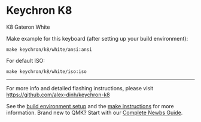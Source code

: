 # Keychron K8

K8 Gateron White

Make example for this keyboard (after setting up your build environment):

    make keychron/k8/white/ansi:ansi

For default ISO:

    make keychron/k8/white/iso:iso
    
* * *
For more info and detailed flashing instructions, please visit https://github.com/alex-dinh/keychron-k8

See the [build environment setup](https://docs.qmk.fm/#/getting_started_build_tools) and the [make instructions](https://docs.qmk.fm/#/getting_started_make_guide) for more information. Brand new to QMK? Start with our [Complete Newbs Guide](https://docs.qmk.fm/#/newbs).
